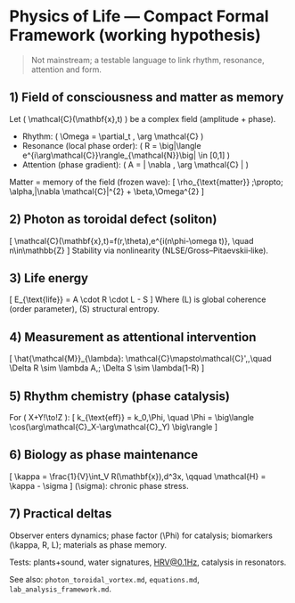 # Physics of Life — Compact Formal Framework (working hypothesis)

> Not mainstream; a testable language to link rhythm, resonance, attention and form.

## 1) Field of consciousness and matter as memory
Let \( \mathcal{C}(\mathbf{x},t) \) be a complex field (amplitude + phase).
- Rhythm: \( \Omega = \partial_t \, \arg \mathcal{C} \)
- Resonance (local phase order): \( R = \big\|\langle e^{i\arg\mathcal{C}}\rangle_{\mathcal{N}}\big\| \in [0,1] \)
- Attention (phase gradient): \( A = \| \nabla \, \arg \mathcal{C} \| \)

Matter = memory of the field (frozen wave):
\[ \rho_{\text{matter}} \;\propto\; \alpha\,\|\nabla \mathcal{C}\|^{2} + \beta\,\Omega^{2} \]

## 2) Photon as toroidal defect (soliton)
\[ \mathcal{C}(\mathbf{x},t)=f(r,\theta)\,e^{i(n\phi-\omega t)}, \quad n\in\mathbb{Z} \]
Stability via nonlinearity (NLSE/Gross–Pitaevskii‑like).

## 3) Life energy
\[ E_{\text{life}} = A \cdot R \cdot L - S \]
Where \(L\) is global coherence (order parameter), \(S\) structural entropy.

## 4) Measurement as attentional intervention
\[ \hat{\mathcal{M}}_{\lambda}: \mathcal{C}\mapsto\mathcal{C}'\,,\quad \Delta R \sim \lambda A,\; \Delta S \sim \lambda(1-R) \]

## 5) Rhythm chemistry (phase catalysis)
For \( X+Y\!\to\!Z \):
\[ k_{\text{eff}} = k_0\,\Phi, \quad \Phi = \big\langle \cos(\arg\mathcal{C}_X-\arg\mathcal{C}_Y) \big\rangle \]

## 6) Biology as phase maintenance
\[ \kappa = \frac{1}{V}\int_V R(\mathbf{x})\,d^3x, \qquad \mathcal{H} = \kappa - \sigma \]
\(\sigma\): chronic phase stress.

## 7) Practical deltas
Observer enters dynamics; phase factor \(\Phi\) for catalysis; biomarkers \(\kappa, R, L\); materials as phase memory.

Tests: plants+sound, water signatures, HRV@0.1Hz, catalysis in resonators.

See also: `photon_toroidal_vortex.md`, `equations.md`, `lab_analysis_framework.md`.

